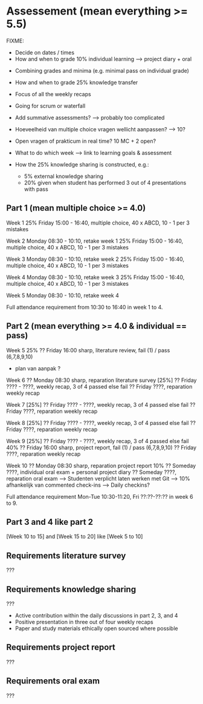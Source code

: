 # Assessement (mean everything >= 5.5)

FIXME:

- Decide on dates / times
- How and when to grade 10% individual learning --> project diary + oral
+ Combining grades and minima (e.g. minimal pass on individual grade)
- How and when to grade 25% knowledge transfer
- Focus of all the weekly recaps
- Going for scrum or waterfall
- Add summative assessments? --> probably too complicated
- Hoeveelheid van multiple choice vragen wellicht aanpassen? --> 10?
- Open vragen of prakticum in real time? 10 MC + 2 open?

- What to do which week --> link to learning goals & assessment
- How the 25% knowledge sharing is constructed, e.g.:
  - 5% external knowledge sharing
  - 20% given when student has performed 3 out of 4 presentations with pass

## Part 1 (mean multiple choice >= 4.0)

Week 1
25% Friday 15:00 - 16:40, multiple choice, 40 x ABCD, 10 - 1 per 3 mistakes

Week 2
Monday 08:30 - 10:10, retake week 1
25% Friday 15:00 - 16:40, multiple choice, 40 x ABCD, 10 - 1 per 3 mistakes

Week 3
Monday 08:30 - 10:10, retake week 2
25% Friday 15:00 - 16:40, multiple choice, 40 x ABCD, 10 - 1 per 3 mistakes

Week 4
Monday 08:30 - 10:10, retake week 3
25% Friday 15:00 - 16:40, multiple choice, 40 x ABCD, 10 - 1 per 3 mistakes

Week 5
Monday 08:30 - 10:10, retake week 4

Full attendance requirement from 10:30 to 16:40 in week 1 to 4.

## Part 2 (mean everything >= 4.0 & individual == pass)

Week 5
25% ?? Friday 16:00 sharp, literature review, fail (1) / pass (6,7,8,9,10)
+ plan van aanpak ?

Week 6
?? Monday 08:30 sharp, reparation literature survey
[25%] ?? Friday ???? - ????, weekly recap, 3 of 4 passed else fail
?? Friday ????, reparation weekly recap

Week 7
[25%] ?? Friday ???? - ????, weekly recap, 3 of 4 passed else fail
?? Friday ????, reparation weekly recap

Week 8
[25%] ?? Friday ???? - ????, weekly recap, 3 of 4 passed else fail
?? Friday ????, reparation weekly recap

Week 9
[25%] ?? Friday ???? - ????, weekly recap, 3 of 4 passed else fail
40% ?? Friday 16:00 sharp, project report, fail (1) / pass (6,7,8,9,10)
?? Friday ????, reparation weekly recap

Week 10
?? Monday 08:30 sharp, reparation project report
10% ?? Someday ????, individual oral exam + personal project diary
?? Someday ????, reparation oral exam
--> Studenten verplicht laten werken met Git
--> 10% afhankelijk van commented check-ins
--> Daily checkins?

Full attendance requirement Mon-Tue 10:30-11:20, Fri ??:??-??:?? in week 6 to 9.

## Part 3 and 4 like part 2

[Week 10 to 15] and [Week 15 to 20] like [Week 5 to 10]

## Requirements literature survey

???

## Requirements knowledge sharing

???

- Active contribution within the daily discussions in part 2, 3, and 4
- Positive presentation in three out of four weekly recaps
- Paper and study materials ethically open sourced where possible

## Requirements project report

???

## Requirements oral exam

???
